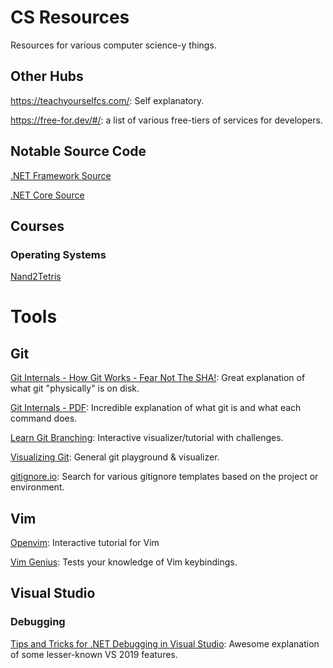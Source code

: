 # CS Resources
Resources for various computer science-y things.

## Other Hubs
https://teachyourselfcs.com/: Self explanatory.

https://free-for.dev/#/: a list of various free-tiers of services for developers.

## Notable Source Code
[.NET Framework Source](https://referencesource.microsoft.com/)

[.NET Core Source](https://source.dot.net/)

## Courses
### Operating Systems
[Nand2Tetris](https://www.nand2tetris.org/)

# Tools
## Git
[Git Internals - How Git Works - Fear Not The SHA!](https://www.youtube.com/watch?v=P6jD966jzlk): Great explanation of what git "physically" is on disk.

[Git Internals - PDF](https://github.com/pluralsight/git-internals-pdf): Incredible explanation of what git is and what each command does.

[Learn Git Branching](https://learngitbranching.js.org/): Interactive visualizer/tutorial with challenges.

[Visualizing Git](http://git-school.github.io/visualizing-git/): General git playground & visualizer.

[gitignore.io](gitignore.io): Search for various gitignore templates based on the project or environment.

## Vim
[Openvim](https://www.openvim.com/): Interactive tutorial for Vim

[Vim Genius](http://www.vimgenius.com/): Tests your knowledge of Vim keybindings.

## Visual Studio
### Debugging
[Tips and Tricks for .NET Debugging in Visual Studio](https://www.youtube.com/watch?v=lgKInHJ-tcg): Awesome explanation of some lesser-known VS 2019 features.
